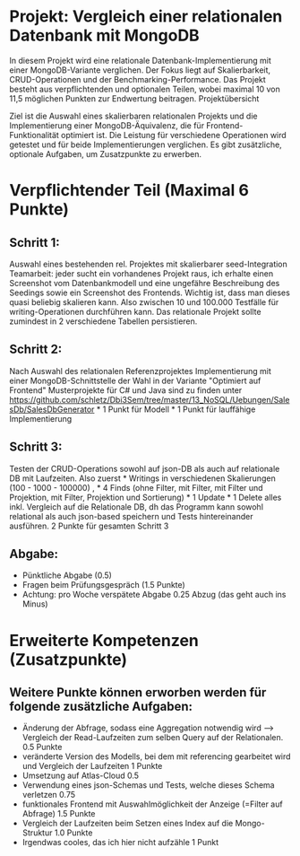 # Projekt: Vergleich einer relationalen Datenbank mit MongoDB

In diesem Projekt wird eine relationale Datenbank-Implementierung mit einer MongoDB-Variante verglichen. Der Fokus liegt auf Skalierbarkeit, CRUD-Operationen und der Benchmarking-Performance. Das Projekt besteht aus verpflichtenden und optionalen Teilen, wobei maximal 10 von 11,5 möglichen Punkten zur Endwertung beitragen.
Projektübersicht

Ziel ist die Auswahl eines skalierbaren relationalen Projekts und die Implementierung einer MongoDB-Äquivalenz, die für Frontend-Funktionalität optimiert ist. Die Leistung für verschiedene Operationen wird getestet und für beide Implementierungen verglichen. Es gibt zusätzliche, optionale Aufgaben, um Zusatzpunkte zu erwerben.

# Verpflichtender Teil (Maximal 6 Punkte)
## Schritt 1:
Auswahl eines bestehenden rel. Projektes mit skalierbarer seed-Integration Teamarbeit: jeder sucht ein vorhandenes Projekt raus, ich erhalte einen Screenshot vom Datenbankmodell und eine ungefähre Beschreibung des Seedings sowie ein Screenshot des Frontends. Wichtig ist, dass man dieses quasi beliebig skalieren kann. Also zwischen 10 und 100.000 Testfälle für writing-Operationen durchführen kann. Das relationale Projekt sollte zumindest in 2 verschiedene Tabellen persistieren.

## Schritt 2:
Nach Auswahl des relationalen Referenzprojektes Implementierung mit einer MongoDB-Schnittstelle der Wahl in der Variante "Optimiert auf Frontend" Musterprojekte für C# und Java sind zu finden unter https://github.com/schletz/Dbi3Sem/tree/master/13_NoSQL/Uebungen/SalesDb/SalesDbGenerator * 1 Punkt für Modell * 1 Punkt für lauffähige Implementierung

## Schritt 3:
Testen der CRUD-Operations sowohl auf json-DB als auch auf relationale DB mit Laufzeiten. Also zuerst * Writings in verschiedenen Skalierungen (100 - 1000 - 100000) , * 4 Finds (ohne Filter, mit Filter, mit Filter und Projektion, mit Filter, Projektion und Sortierung) * 1 Update * 1 Delete alles inkl. Vergleich auf die Relationale DB, dh das Programm kann sowohl relational als auch json-based speichern und Tests hintereinander ausführen. 2 Punkte für gesamten Schritt 3

## Abgabe:
- Pünktliche Abgabe (0.5)
- Fragen beim Prüfungsgespräch (1.5 Punkte)
- Achtung: pro Woche verspätete Abgabe 0.25 Abzug (das geht auch ins Minus)

# Erweiterte Kompetenzen (Zusatzpunkte)

## Weitere Punkte können erworben werden für folgende zusätzliche Aufgaben:
- Änderung der Abfrage, sodass eine Aggregation notwendig wird --> Vergleich der Read-Laufzeiten zum selben Query auf der Relationalen. 0.5 Punkte
- veränderte Version des Modells, bei dem mit referencing gearbeitet wird und Vergleich der Laufzeiten 1 Punkte
- Umsetzung auf Atlas-Cloud 0.5
- Verwendung eines json-Schemas und Tests, welche dieses Schema verletzen 0.75
- funktionales Frontend mit Auswahlmöglichkeit der Anzeige (=Filter auf Abfrage) 1.5 Punkte
- Vergleich der Laufzeiten beim Setzen eines Index auf die Mongo-Struktur 1.0 Punkte
- Irgendwas cooles, das ich hier nicht aufzähle 1 Punkt
